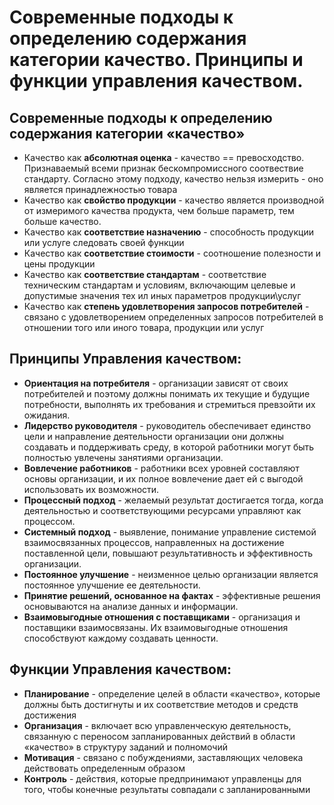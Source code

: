 # Современные подходы к определению содержания категории качество. Принципы и функции управления качеством. 
## Современные подходы к определению содержания категории «качество»
* Качество как **абсолютная оценка** - качество == превосходство. Признаваемый всеми признак бескомпромиссного соотвествие стандарту. Согласно этому подходу, качество нельзя измерить - оно является принадлежностью товара
* Качество как **свойство продукции** - качество является производной от измеримого качества продукта, чем больше параметр, тем больше качество.
* Качество как **соответствие назначению** - способность продукции или услуге следовать своей функции
* Качество как **соответствие стоимости** - соотношение полезности и цены продукции
* Качество как **соответствие стандартам** - соответствие техническим стандартам и условиям, включающим целевые и допустимые значения тех ил иных параметров продукции\услуг
* Качество как **степень удовлетворения запросов потребителей** - связано с удовлетворением определенных запросов потребителей в отношении того или иного товара, продукции или услуг
## Принципы Управления качеством:
* **Ориентация на потребителя** - организации зависят от своих потребителей и поэтому должны понимать их текущие и будущие потребности, выполнять их требования и стремиться превзойти их ожидания.
* **Лидерство руководителя** - руководитель обеспечивает единство цели и направление деятельности организации они должны создавать и поддерживать среду, в которой работники могут быть полностью увлечены занятиями организации.
* **Вовлечение работников** - работники всех уровней составляют основы организации, и их полное вовлечение дает ей с выгодой использовать их возможности.
* **Процессный подход** - желаемый результат достигается тогда, когда деятельностью и соответствующими ресурсами управляют как процессом.
* **Системный подход** - выявление, понимание управление системой взаимосвязанных процессов, направленных на достижение поставленной цели, повышают результативность и эффективность организации.
* **Постоянное улучшение** - неизменное целью организации является постоянное улучшение ее деятельности.
* **Принятие решений, основанное на фактах** - эффективные решения основываются на анализе данных и информации.
* **Взаимовыгодные отношения с поставщиками** - организация и поставщики взаимосвязаны. Их взаимовыгодные отношения способствуют каждому создавать ценности.
## Функции Управления качеством:
* **Планирование** - определение целей в области «качество», которые должны быть достигнуты и их соответствие методов и средств достижения
* **Организация** - включает всю управленческую деятельность, связанную с переносом запланированных действий в области «качество» в структуру заданий и полномочий
* **Мотивация** - связано с побуждениями, заставляющих человека действовать определенным образом
* **Контроль** - действия, которые предпринимают управленцы для того, чтобы конечные результаты совпадали с запланированными
